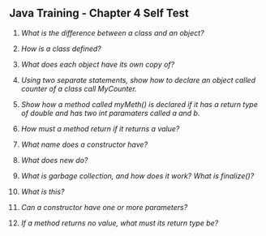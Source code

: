 ## Java Training - Chapter 4 Self Test

1) _What is the difference between a class and an object?_

2) _How is a class defined?_

3) _What does each object have its own copy of?_

4) _Using two separate statements, show how to declare an object called counter of a class call *MyCounter*._

5) _Show how a method called *myMeth()* is declared if it has a return type of double and has two int paramaters called a and b._

6) _How must a method return if it returns a value?_

7) _What name does a constructor have?_

8) _What does *new* do?_

9) _What is garbage collection, and how does it work? What is *finalize()*?_

10) _What is *this*?_

11) _Can a constructor have one or more parameters?_

12) _If a method returns no value, what must its return type be?_